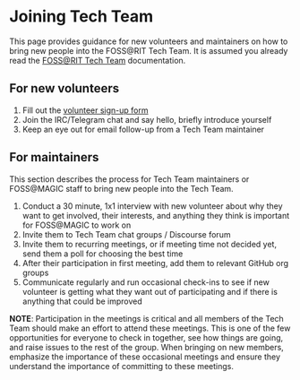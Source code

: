 Joining Tech Team
=================

This page provides guidance for new volunteers and maintainers on how to bring new people into the FOSS@RIT Tech Team.
It is assumed you already read the [FOSS@RIT Tech Team](/community/tech-team) documentation.

<!-- This page is barebones for now, but as other docs progress, expect this to be updated more too. -->


## For new volunteers

1. Fill out the [volunteer sign-up form](https://forms.gle/Q3GUYC32ft3GRiL39)
1. Join the IRC/Telegram chat and say hello, briefly introduce yourself
1. Keep an eye out for email follow-up from a Tech Team maintainer


## For maintainers

This section describes the process for Tech Team maintainers or FOSS@MAGIC staff to bring new people into the Tech Team.

1. Conduct a 30 minute, 1x1 interview with new volunteer about why they want to get involved, their interests, and anything they think is important for FOSS@MAGIC to work on
1. Invite them to Tech Team chat groups / Discourse forum
1. Invite them to recurring meetings, or if meeting time not decided yet, send them a poll for choosing the best time
1. After their participation in first meeting, add them to relevant GitHub org groups <!-- More to be written here once the GitHub doc is done. -->
1. Communicate regularly and run occasional check-ins to see if new volunteer is getting what they want out of participating and if there is anything that could be improved

**NOTE**: Participation in the meetings is critical and all members of the Tech Team should make an effort to attend these meetings.
This is one of the few opportunities for everyone to check in together, see how things are going, and raise issues to the rest of the group.
When bringing on new members, emphasize the importance of these occasional meetings and ensure they understand the importance of committing to these meetings.
